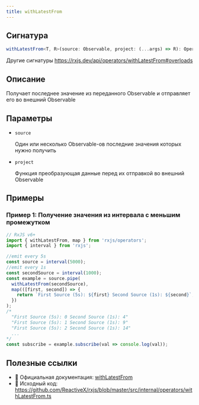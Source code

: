 ```yaml
---
title: withLatestFrom
---
```


## Сигнатура

```typescript
withLatestFrom<T, R>(source: Observable, project: (...args) => R): OperatorFunction<T, R>
```

Другие сигнатуры https://rxjs.dev/api/operators/withLatestFrom#overloads

## Описание

Получает последнее значение из переданного Observable и отправляет его во внешний Observable

## Параметры

- `source`

    Один или несколько Observable-ов последние значения которых нужно получить
    
- `project`

    Функция преобразующая данные перед их отправкой во внешний Observable
    
## Примеры

### Пример 1: Получение значения из интервала с меньшим промежутком

```typescript
// RxJS v6+
import { withLatestFrom, map } from 'rxjs/operators';
import { interval } from 'rxjs';

//emit every 5s
const source = interval(5000);
//emit every 1s
const secondSource = interval(1000);
const example = source.pipe(
  withLatestFrom(secondSource),
  map(([first, second]) => {
    return `First Source (5s): ${first} Second Source (1s): ${second}`;
  })
);
/*
  "First Source (5s): 0 Second Source (1s): 4"
  "First Source (5s): 1 Second Source (1s): 9"
  "First Source (5s): 2 Second Source (1s): 14"
  ...
*/
const subscribe = example.subscribe(val => console.log(val));
```

## Полезные ссылки

- 📰 Официальная документация: [withLatestFrom](https://rxjs.dev/api/operators/withLatestFrom)
- 📁 Исходный код: https://github.com/ReactiveX/rxjs/blob/master/src/internal/operators/withLatestFrom.ts
